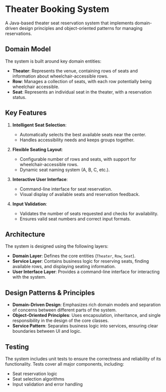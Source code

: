 # Theater Booking System

A Java-based theater seat reservation system that implements domain-driven design principles and object-oriented patterns for managing reservations.

## Domain Model

The system is built around key domain entities:
- **Theater**: Represents the venue, containing rows of seats and information about wheelchair-accessible rows.
- **Row**: Manages a collection of seats, with each row potentially being wheelchair accessible.
- **Seat**: Represents an individual seat in the theater, with a reservation status.

## Key Features

1. **Intelligent Seat Selection**: 
   - Automatically selects the best available seats near the center.
   - Handles accessibility needs and keeps groups together.

2. **Flexible Seating Layout**: 
   - Configurable number of rows and seats, with support for wheelchair-accessible rows.
   - Dynamic seat naming system (A, B, C, etc.).

3. **Interactive User Interface**:
   - Command-line interface for seat reservation.
   - Visual display of available seats and reservation feedback.

4. **Input Validation**:
   - Validates the number of seats requested and checks for availability.
   - Ensures valid seat numbers and correct input formats.

## Architecture

The system is designed using the following layers:
- **Domain Layer**: Defines the core entities (`Theater`, `Row`, `Seat`).
- **Service Layer**: Contains business logic for reserving seats, finding available rows, and displaying seating information.
- **User Interface Layer**: Provides a command-line interface for interacting with the system.

## Design Patterns & Principles

- **Domain-Driven Design**: Emphasizes rich domain models and separation of concerns between different parts of the system.
- **Object-Oriented Principles**: Uses encapsulation, inheritance, and single responsibility in the design of the core classes.
- **Service Pattern**: Separates business logic into services, ensuring clear boundaries between UI and logic.

## Testing

The system includes unit tests to ensure the correctness and reliability of its functionality. Tests cover all major components, including:
- Seat reservation logic
- Seat selection algorithms
- Input validation and error handling
